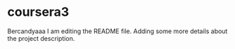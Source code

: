 # coursera3
Bercandyaaa
I am editing the README file. Adding some more details about the project description.
